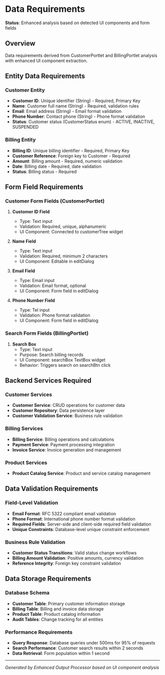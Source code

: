 # Data Requirements

**Status**: Enhanced analysis based on detected UI components and form fields

## Overview
Data requirements derived from CustomerPortlet and BillingPortlet analysis with enhanced UI component extraction.

## Entity Data Requirements

### Customer Entity
- **Customer ID**: Unique identifier (String) - Required, Primary Key
- **Name**: Customer full name (String) - Required, validation rules
- **Email**: Email address (String) - Email format validation
- **Phone Number**: Contact phone (String) - Phone format validation  
- **Status**: Customer status (CustomerStatus enum) - ACTIVE, INACTIVE, SUSPENDED

### Billing Entity  
- **Billing ID**: Unique billing identifier - Required, Primary Key
- **Customer Reference**: Foreign key to Customer - Required
- **Amount**: Billing amount - Required, numeric validation
- **Date**: Billing date - Required, date validation
- **Status**: Billing status - Required

## Form Field Requirements

### Customer Form Fields (CustomerPortlet)
1. **Customer ID Field**
   - Type: Text input
   - Validation: Required, unique, alphanumeric
   - UI Component: Connected to customerTree widget
   
2. **Name Field**
   - Type: Text input
   - Validation: Required, minimum 2 characters
   - UI Component: Editable in editDialog
   
3. **Email Field**
   - Type: Email input
   - Validation: Email format, optional
   - UI Component: Form field in editDialog
   
4. **Phone Number Field**
   - Type: Tel input
   - Validation: Phone format validation
   - UI Component: Form field in editDialog

### Search Form Fields (BillingPortlet)
1. **Search Box**
   - Type: Text input
   - Purpose: Search billing records
   - UI Component: searchBox TextBox widget
   - Behavior: Triggers search on searchBtn click

## Backend Services Required

### Customer Services
- **Customer Service**: CRUD operations for customer data
- **Customer Repository**: Data persistence layer
- **Customer Validation Service**: Business rule validation

### Billing Services  
- **Billing Service**: Billing operations and calculations
- **Payment Service**: Payment processing integration
- **Invoice Service**: Invoice generation and management

### Product Services
- **Product Catalog Service**: Product and service catalog management

## Data Validation Requirements

### Field-Level Validation
- **Email Format**: RFC 5322 compliant email validation
- **Phone Format**: International phone number format validation
- **Required Fields**: Server-side and client-side required field validation
- **Unique Constraints**: Database-level unique constraint enforcement

### Business Rule Validation  
- **Customer Status Transitions**: Valid status change workflows
- **Billing Amount Validation**: Positive amounts, currency validation
- **Reference Integrity**: Foreign key constraint validation

## Data Storage Requirements

### Database Schema
- **Customer Table**: Primary customer information storage
- **Billing Table**: Billing and invoice data storage
- **Product Table**: Product catalog information
- **Audit Tables**: Change tracking for all entities

### Performance Requirements
- **Query Response**: Database queries under 500ms for 95% of requests
- **Search Performance**: Customer search results within 2 seconds
- **Data Retrieval**: Form population within 1 second

---
*Generated by Enhanced Output Processor based on UI component analysis*
